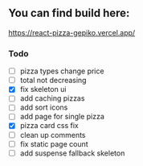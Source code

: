 ## You can find build here:
https://react-pizza-gepiko.vercel.app/

### Todo


- [ ] pizza types change price
- [ ] total not decreasing
- [x] fix skeleton ui
- [ ] add caching pizzas
- [ ] add sort icons
- [ ] add page for single pizza
- [x] pizza card css fix
- [ ] clean up comments
- [ ] fix static page count
- [ ] add suspense fallback skeleton
